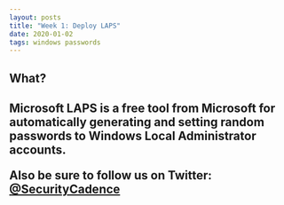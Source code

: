 ```yaml
---
layout: posts
title: "Week 1: Deploy LAPS"
date: 2020-01-02
tags: windows passwords
---
```


<h2>What?<h2>
Microsoft LAPS is a free tool from Microsoft for automatically generating and setting random passwords
to Windows Local Administrator accounts. 



Also be sure to follow us on Twitter: [@SecurityCadence](https://twitter.com/securitycadence)
